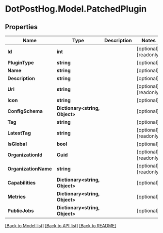 # DotPostHog.Model.PatchedPlugin

## Properties

Name | Type | Description | Notes
------------ | ------------- | ------------- | -------------
**Id** | **int** |  | [optional] [readonly] 
**PluginType** | **string** |  | [optional] 
**Name** | **string** |  | [optional] 
**Description** | **string** |  | [optional] 
**Url** | **string** |  | [optional] [readonly] 
**Icon** | **string** |  | [optional] 
**ConfigSchema** | **Dictionary&lt;string, Object&gt;** |  | [optional] 
**Tag** | **string** |  | [optional] 
**LatestTag** | **string** |  | [optional] [readonly] 
**IsGlobal** | **bool** |  | [optional] 
**OrganizationId** | **Guid** |  | [optional] [readonly] 
**OrganizationName** | **string** |  | [optional] [readonly] 
**Capabilities** | **Dictionary&lt;string, Object&gt;** |  | [optional] 
**Metrics** | **Dictionary&lt;string, Object&gt;** |  | [optional] 
**PublicJobs** | **Dictionary&lt;string, Object&gt;** |  | [optional] 

[[Back to Model list]](../README.md#documentation-for-models) [[Back to API list]](../README.md#documentation-for-api-endpoints) [[Back to README]](../README.md)

